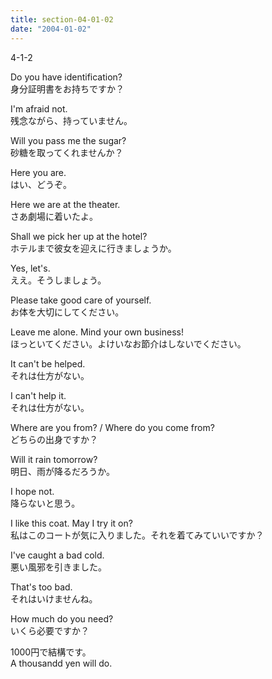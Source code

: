 ```yaml
---
title: section-04-01-02
date: "2004-01-02"
---
```


4-1-2

<!-- end -->

Do you have identification?  
身分証明書をお持ちですか？  

I'm afraid not.  
残念ながら、持っていません。  

Will you pass me the sugar?  
砂糖を取ってくれませんか？  

Here you are.  
はい、どうぞ。  

Here we are at the theater.  
さあ劇場に着いたよ。  

Shall we pick her up at the hotel?  
ホテルまで彼女を迎えに行きましょうか。  

Yes, let's.  
ええ。そうしましょう。  

Please take good care of yourself.  
お体を大切にしてください。  

Leave me alone. Mind your own business!  
ほっといてください。よけいなお節介はしないでください。  

It can't be helped.  
それは仕方がない。  

I can't help it.  
それは仕方がない。  

Where are you from? / Where do you come from?  
どちらの出身ですか？  

Will it rain tomorrow?  
明日、雨が降るだろうか。  

I hope not.  
降らないと思う。  

I like this coat. May I try it on?  
私はこのコートが気に入りました。それを着てみていいですか？  

I've caught a bad cold.  
悪い風邪を引きました。  

That's too bad.  
それはいけませんね。  

How much do you need?  
いくら必要ですか？  

1000円で結構です。  
A thousandd yen will do.  




